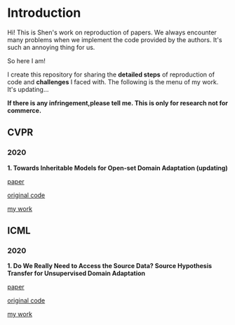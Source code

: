 # Introduction
Hi! This is Shen's work on reproduction of papers. We always encounter many problems when we implement the code provided by the authors. It's such an annoying thing for us. 

So here I am!

I create this repository for sharing the **detailed steps** of reproduction of code and **challenges** I faced with. The following is the menu of my work. It's updating...

**If there is any infringement,please tell me. This is only for research not for commerce.**
## CVPR

### 2020

**1. Towards Inheritable Models for Open-set Domain Adaptation (updating)**

[paper](https://arxiv.org/abs/2004.04388) 

[original code](https://sites.google.com/view/inheritune)  

[my work](https://github.com/simonshenm/IMODA_CVPR2020)

## ICML

### 2020

**1. Do We Really Need to Access the Source Data? Source Hypothesis Transfer for Unsupervised Domain Adaptation**

[paper](https://arxiv.org/abs/2002.08546)  

[original code](https://github.com/tim-learn/SHOT)  

[my work](https://github.com/simonshenm/SHOT_ICML2020)
